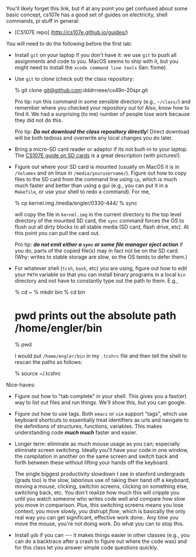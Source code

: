 You'll likely forget this link, but if at any point you get confused about some basic
concept, cs107e has a good set of guides on electricity, shell commands, pi stuff in 
general:
   - [CS107E repo] (http://cs107e.github.io/guides/)

You will need to do the following before the first lab:

   - Install `git` on your laptop if you don't have it: we use `git`
     to push all assignments and code to you.  MacOS seems to ship with it, but you
     might need to install the `xcode command line tools` (Ian: fixme).

   - Use `git` to clone (check out) the class repository:

        % git clone git@github.com:dddrrreee/cs49n-20spr.git  

     Pro tip: run this command in some sensible directory (e.g.,
     `~/class/`) and remember where you checked your repository out to!
     Also, know how to find it.  We had a surprising (to me) number of
     people lose work because they did not do this.

     Pro tip: ***Do not download the class repository directly***!
     Direct download will be both tedious and overwrite any local changes
     you do later.

   - Bring a micro-SD card reader or adaptor if its not built-in to your laptop.
     The [CS107E guide on SD cards](http://cs107e.github.io/guides) is a great
     description (with pictures!).

   - Figure out where your SD card is mounted (usually on MacOS it is in
     `/Volumes` and
     on linux in `/media/yourusername/`).   Figure out how to copy files
     to the SD card from the command line using `cp`, which is much
     much faster and better than using a gui (e.g., you can put it in a
    `Makefile`, or use your shell to redo a command).  For me, 

		% cp kernel.img /media/engler/0330-444/
		% sync
 
     will copy the file in `kernel.img` in the current directory to the
     top level directory of the mounted SD card, the `sync` command forces
     the OS to flush out all dirty blocks to all stable media (SD card,
     flash drive, etc).  At this point you can pull the card out.


     Pro tip: ***do not emit either a `sync` or some file manager eject
     action*** if you do, parts of the copied file(s) may in fact not
     be on the SD card.  (Why: writes to stable storage are slow, so
     the OS tends to defer them.)

   - For whatever shell (`tcsh`, `bash`, etc) you are using, figure out how to 
     edit your `PATH` variable so that you can install binary programs in a local
     `bin` directory and not have to constantly type out the path to them.  E.g.,

        % cd ~
        % mkdir bin
        % cd bin
        # pwd prints out the absolute path /home/engler/bin 
        % pwd     

     I would put `/home/engler/bin` in my `.tcshrc` file and then tell the shell
     to rescan the paths as follows:

       % source ~/.tcshrc

Nice-haves:

   - Figure out how to "tab complete" in your shell.  This gives you
     a fast(er) way to list out files and run things.  We'll show this,
     but you can google.

   - Figure out how to use tags.  Both `emacs` or `vim` support "tags",
     which use keyboard shortcuts to essentially treat identifiers as urls
     and navigate to the definitions of structures, functions, variables.
     This makes understanding code ***much much*** faster and easier.

   - Longer term: eliminate as much mouse usage as you can; especially
     eliminate screen switching.  Ideally you'll have your code in one
     window, the compilation in another on the same screen and switch back
     and forth between these without lifting your hands off the keyboard.

     The single biggest productivity slowdown I see in stanford undergrads
     (grads too) is the slow, laborious use of taking their hand off
     a keyboard, moving a mouse, clicking, switchin screens, clicking
     on something else, switching back, etc.   You don't realize how
     much this will cripple you until you watch someone who writes
     code well and compare how slow you move in comparison.  Plus,
     this switching screens means you lose context, you move slowly,
     you distrupt *flow*, which is basically the only real way you can
     get significant, effective work done..  Any time you move the mouse,
     you're not doing work.  Do what you can to stop this.

   - Install `gdb` if you can --- it makes things easier in other classes
     (e.g., you can do a backtrace after a crash to figure out where the
     code was) and for this class let you answer simple code questions
     quickly.
